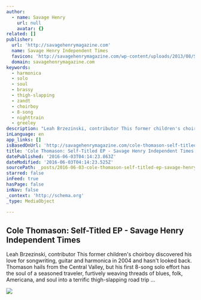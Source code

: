 ```yaml
---
author:
  - name: Savage Henry
    url: null
    avatar: {}
related: []
publisher:
  url: 'http://savagehenrymagazine.com'
  name: Savage Henry Independent Times
  favicon: 'http://savagehenrymagazine.com/wp-content/uploads/2013/08/SH_favicon.png'
  domain: savagehenrymagazine.com
keywords:
  - harmonica
  - solo
  - soul
  - brassy
  - thigh-slapping
  - zandt
  - choirboy
  - 8-song
  - nighttrain
  - greeley
description: "Leah Brzezinski, contributor This former children's choirboy discovered his love for songwriting, guitar and harmonica in 2004 and hasn't looked back. Thomason hails from the Central Valley, but his first 8-song solo effort has the soul of a seasoned traveler, furtively weaving threads of blues, folk, Americana, and soul into a terrific thigh-slapping road trip ..."
inLanguage: en
app_links: []
isBasedOnUrl: 'http://savagehenrymagazine.com/cole-thomason-self-titled-ep/'
title: 'Cole Thomason: Self-Titled EP - Savage Henry Independent Times'
datePublished: '2016-06-03T04:14:23.863Z'
dateModified: '2016-06-03T04:14:23.525Z'
sourcePath: _posts/2016-06-03-cole-thomason-self-titled-ep-savage-henry-independent-tim.md
starred: false
inFeed: true
hasPage: false
inNav: false
_context: 'http://schema.org'
_type: MediaObject

---
```

<article style=""><h1>Cole Thomason: Self-Titled EP - Savage Henry Independent Times</h1><p>Leah Brzezinski, contributor This former children's choirboy discovered his love for songwriting, guitar and harmonica in 2004 and hasn't looked back. Thomason hails from the Central Valley, but his first 8-song solo effort has the soul of a seasoned traveler, furtively weaving threads of blues, folk, Americana, and soul into a terrific thigh-slapping road trip ...</p><img src="http://savagehenrymagazine.com/wp-content/uploads/2014/06/download-6.jpg" /></article>